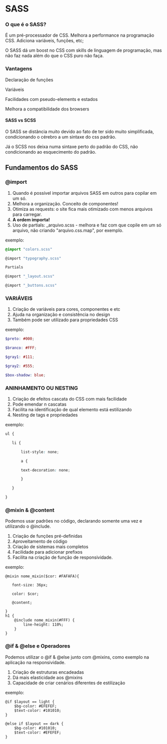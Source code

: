 # SASS

### O que é o SASS?

É um pré-processador de CSS. Melhora a performance na programação CSS. Adiciona variáveis, funções, etc;

O SASS dá um boost no CSS com skills de linguagem de programação, mas não faz nada além do que o CSS puro não faça.



### Vantagens

Declaração de funções

Variáveis

Facilidades com pseudo-elements e estados

Melhora a compatibilidade dos browsers



#### SASS vs SCSS

O SASS se distância muito devido ao fato de ter sido muito simplificada, condicionando o cérebro a um sintaxe do css padrão.

Já o SCSS nos deixa numa sintaxe perto do padrão do CSS, não condicionando ao esquecimento do padrão.



## Fundamentos do SASS

### @import

1. Quando é possível importar arquivos SASS em outros para copilar em um só.
2. Melhora a organização. Conceito de componentes!
3. Otimiza as requests: o site fica mais otimizado com menos arquivos para carregar.
4. **A ordem importa!**
5. Uso de partials: _arquivo.scss - melhora e faz com que copile em um só arquivo, não criando "arquivo.css.map", por exemplo.

exemplo:

```scss
@import "colors.scss"

@import "typography.scss"

Partials

@import "_layout.scss"

@import "_buttons.scss"
```



### VARIÁVEIS

1. Criação de variáveis para cores, componentes e etc
2. Ajuda na organização e consistência no design
3. Também pode ser utilizado para propriedades CSS

exemplo:

```scss
$preto: #000;

$branco: #FFF;

$gray1: #111;

$gray2: #555;

$box-shadow: blue;
```



### ANINHAMENTO OU NESTING

1. Criação de efeitos cascata do CSS com mais facilidade
2. Pode emendar n cascatas
3. Facilita na identificação de qual elemento está estilizando
3. Nesting de tags e propriedades

exemplo:

```scss
ul {

​	li {

​		list-style: none;

​		a {

​		text-decoration: none;		

​		}

​	}	

}
```



### @mixin & @content

Podemos usar padrões no código, declarando somente uma vez e utilizando o @include.

1. Criação de funções pré-definidas
2. Aproveitamento de código
3. Criação de sistemas mais completos
4. Facilidade para adicionar prefixos
5. Facilita na criação de função de responsividade.

exemplo:

```
@mixin nome_mixin($cor: #FAFAFA){ 

​	font-size: 36px;

​	color: $cor;

​	@content;

}
h1 {
	@include nome_mixin(#FFF) {
		line-height: 110%;
	}
}
```

### @if & @else e Operadores

Podemos utilizar o @if & @else junto com @mixins, como exemplo na aplicação na responsividade.

1. Criação de estruturas encadeadas
2. Dá mais elasticidade aos @mixins
3. Capacidade de criar cenários diferentes de estilização

exemplo:

	@if $layout == light {
	 	$bg-color: #EFEFEF;
	 	$text-color: #101010;
	}
	
	@else if $layout == dark {
		$bg-color: #101010;
		$text-color: #EFEFEF;
	}

